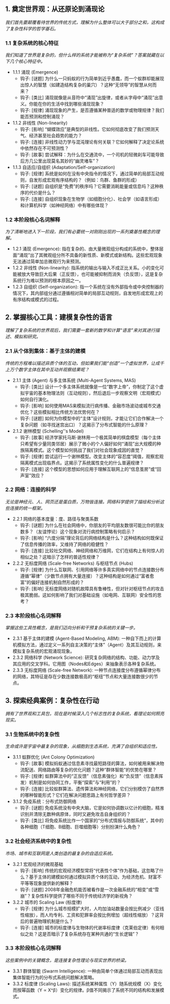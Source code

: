 ## 1. 奠定世界观：从还原论到涌现论
*我们首先要颠覆看待世界的传统方式，理解为什么整体可以大于部分之和，这构成了复杂性科学的哲学基石。*

### 1.1 复杂系统的核心特征
*我们知道了世界是复杂的，但什么样的系统才能被称为“复杂系统”？答案就藏在以下几个核心特征中。*
- 1.1.1 涌现 (Emergence)
  - 钩子: [谜题] 为什么一只蚂蚁的行为简单到近乎愚蠢，而一个蚁群却能展现出惊人的智慧（如建造结构复杂的巢穴）？这种“无领导”的智慧从何而来？
  - 钩子: [类比] 涌现就像是从音符中“涌现”出旋律，或者从字母中“涌现”出意义。你能在你的生活中找到哪些涌现现象？
  - 钩子: [规律] 涌现现象的产生，是否遵循某种普适的数学或物理规律？我们能否预测和控制涌现？
- 1.1.2 非线性 (Non-linearity)
  - 钩子: [影响] “蝴蝶效应”是典型的非线性。它如何彻底改变了我们预测天气、经济甚至社会趋势的能力？
  - 钩子: [连接] 非线性动力学与混沌理论有何关联？它如何解释了决定论系统中依然存在不可预测性？
  - 钩子: [故事] 尝试解释：为什么在交通流中，一个司机的轻微刹车可能导致后方几公里出现莫名其妙的“幽灵堵车”？
- 1.1.3 自适应/自组织 (Adaptation/Self-organization)
  - 钩子: [规律] 系统是如何在没有中央指令的情况下，通过简单的局部互动规则，自发形成宏观有序结构的？（例如：鸟群、鱼群的形成）
  - 钩子: [谜题] 自组织是“免费”的秩序吗？它需要消耗能量或信息吗？这种秩序的代价是什么？
  - 钩子: [连接] 自组织现象在生物学（如细胞分化）、社会学（如语言形成）和计算机科学（如神经网络）中有哪些体现？

### 1.2 本阶段核心名词解释
*为了清晰地进入下一阶段，我们有必要统一对刚刚出现的一系列奠基性概念的理解。*
- 1.2.1 涌现 (Emergence): 指在复杂的、由大量微观组分构成的系统中，整体层面“涌现”出了其微观组分所不具备的新性质、新模式或新结构。这些宏观现象无法通过简单加总微观行为来预测。
- 1.2.2 非线性 (Non-linearity): 指系统的输出与输入不成正比关系。小的变化可能被放大导致巨大后果（正反馈），也可能被抑制而消失（负反馈），这是复杂系统行为难以预测的根本原因之一。
- 1.2.3 自组织 (Self-organization): 指一个系统在没有外部指令或中央控制器的情况下，其内部组分通过遵循相对简单的局部互动规则，自发地形成宏观上的有序结构或模式的过程。

## 2. 掌握核心工具：建模复杂性的语言
*理解了复杂系统的世界观后，我们需要一套新的数学和计算“语言”来对其进行描述、模拟和研究。*

### 2.1 从个体到集体：基于主体的建模
*传统的方程难以描述异质个体的互动，但如果我们能“创造”一个虚拟世界，让成千上万个数字主体在其中互动并观察结果呢？*
- 2.1.1 主体 (Agent) 与多主体系统 (Multi-Agent Systems, MAS)
  - 钩子: [类比] 设计一个多主体系统就像是一位“数字上帝”，你制定了这个虚拟宇宙的基本物理法则（互动规则），然后退后一步观察文明（宏观模式）如何自行演化。
  - 钩子: [影响] 如何使用MAS来模拟流行病传播、金融市场波动或城市交通优化？这些模拟相比传统方法优势何在？
  - 钩子: [谜题] 如何为你模型中的“主体”设计规则，才能让它们合作解决一个复杂问题（如寻找迷宫出口）？这揭示了分布式智能的什么原理？
- 2.1.2 谢林模型 (Schelling''s Model)
  - 钩子: [故事] 经济学家托马斯·谢林用一个极其简单的棋盘模型（每个主体只希望有少量同类邻居）展示了微小的个人偏好如何“涌现”出大规模的种族隔离模式。这个模型如何挑战了我们对社会现象成因的直觉？
  - 钩子: [规律] 尝试运行一个谢林模型。改变主体的“容忍度”阈值，观察宏观隔离模式出现临界点。这揭示了系统属性变化的什么普遍规律？
  - 钩子: [连接] 这个模型的思想如何应用于理解互联网上的“信息茧房”或“回声室”效应？

### 2.2 网络：连接的科学
*无论是神经元、人、网页还是蛋白质，万物皆连接。网络科学提供了描绘和分析这些连接的统一框架。*
- 2.2.1 网络的基本度量：度、路径与聚类系数
  - 钩子: [谜题] 为什么在社会网络中，你朋友的平均朋友数很可能比你的朋友数多？（友谊悖论）这个现象对流行病控制策略有何启示？
  - 钩子: [影响] “六度分隔”理论背后的网络结构是什么？这种结构如何既保证了信息传播的效率，又维持了网络的稳健性？
  - 钩子: [连接] 比较社交网络、神经网络和万维网，它们在结构上有何惊人的相似之处？这暗示了怎样的普适性规律？
- 2.2.2 无标度网络 (Scale-free Networks) 与枢纽节点 (Hubs)
  - 钩子: [规律] 为什么互联网、引用网络等许多真实网络中的节点连接数分布遵循“幂律”（少数节点拥有大量连接）？这种结构是如何通过“富者愈富”的偏好连接机制自然形成的？
  - 钩子: [影响] 无标度网络对随机故障具有鲁棒性，但对针对枢纽节点的攻击极其脆弱。这如何影响了我们对基础设施（如电网、互联网）安全性的思考？

### 2.3 本阶段核心名词解释
*掌握这些工具性概念，是我们迈向分析和干预复杂系统的关键一步。*
- 2.3.1 基于主体的建模 (Agent-Based Modeling, ABM): 一种自下而上的计算机模拟方法，通过定义一系列自主决策的“主体”（Agent）及其互动规则，来模拟复杂系统的宏观涌现现象。
- 2.3.2 网络科学 (Network Science): 研究复杂网络的结构、功能、动力学及其应用的交叉学科。它用图（Nodes和Edges）来抽象表示各种复杂系统。
- 2.3.3 无标度网络 (Scale-free Network): 一种节点连接度分布遵循幂律分布的网络，其特征是存在少数连接数极高的“枢纽”节点和大量连接数很少的节点。

## 3. 探索经典案例：复杂性在行动
*拥有了世界观和工具包，现在是时候深入几个标志性的复杂系统，看理论如何照亮现实。*

### 3.1 生物系统中的复杂性
*生命或许是宇宙中最复杂的现象，从细胞到生态系统，充满了自组织和适应性。*
- 3.1.1 蚁群优化 (Ant Colony Optimization)
  - 钩子: [故事] 模拟蚂蚁通过信息素寻找最短路径的算法，如何被用来解决物流配送、网络路由等复杂的优化问题？这种“群体智能”的优势在哪里？
  - 钩子: [规律] 蚁群算法中的“正反馈”（信息素强化）和“负反馈”（信息素挥发）机制是如何协同工作，平衡“探索”与“利用”的？
  - 钩子: [连接] 比较蚁群算法、遗传算法和神经网络，它们分别模仿了自然界的哪种智能形式？它们在解决问题思路上有何哲学差异？
- 3.1.2 免疫系统：分布式防御网络
  - 钩子: [谜题] 免疫系统没有中央大脑，它是如何协调数以亿计的细胞，精准识别并清除无数种病原体，同时又避免攻击自身组织的？
  - 钩子: [类比] 将免疫系统比作一个国家的“分布式情报与防御系统”，其中的各种细胞（T细胞、B细胞、巨噬细胞等）分别扮演什么角色？

### 3.2 社会经济系统中的复杂性
*市场、城市和互联网是人类创造的最复杂的自适应系统。*
- 3.2.1 宏观经济的微观基础
  - 钩子: [影响] 传统的宏观经济模型常将“代表性个体”作为基础，这忽略了什么？基于主体的建模如何通过模拟异质个体的互动，为经济危机、财富不平等等现象提供新的解释？
  - 钩子: [谜题] 2008年金融危机能否被看作是一次金融系统的“相变”或“雪崩”？复杂性科学提供了哪些不同于传统经济学的新视角？
- 3.2.2 城市的 Scaling Law (标度律)
  - 钩子: [规律] 为什么城市规模扩大时，人均加油站数量会按比例减少（亚线性缩放），而人均专利、工资和犯罪率会按比例增加（超线性缩放）？这背后的普遍物理机制是什么？
  - 钩子: [连接] 城市的标度律与生物体的代谢率标度律（克莱伯定律）有何相似之处？这是否暗示了复杂系统存在某种共通的“生长逻辑”？

### 3.3 本阶段核心名词解释
*这些案例中的关键概念，是连接复杂性理论与现实世界的桥梁。*
- 3.3.1 群体智能 (Swarm Intelligence): 一种由简单个体通过局部互动而表现出集体智能行为的分布式系统问题解决策略。
- 3.3.2 标度律 (Scaling Laws): 描述系统某种属性（Y）随系统规模（X）变化而按幂函数（Y ∝ X^β）变化的规律。β值不同揭示了系统不同的结构和发展模式。
